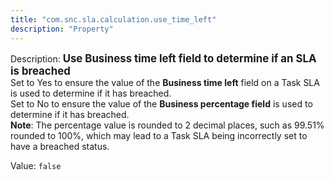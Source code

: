 ```yaml
---
title: "com.snc.sla.calculation.use_time_left"
description: "Property"
---
```


Description: <span style="font-weight:bold;font-size: larger">Use Business time left field to determine if an SLA is breached<br/></span>
Set to Yes to ensure the value of the <b>Business time left</b> field on a Task SLA is used to determine if it has breached.<br/>
Set to No to ensure the value of the <b>Business percentage field</b> is used to determine if it has breached.<br/><b>Note</b>: The percentage value is rounded to 2 decimal places, such as 99.51% rounded to 100%, which may lead to a Task SLA being incorrectly set to have a breached status.

Value: `false`